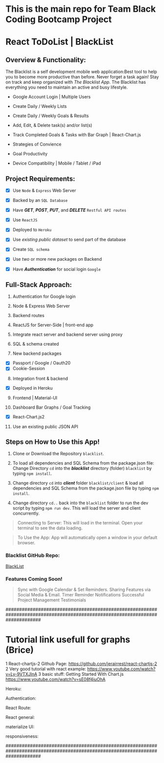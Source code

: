 # This is the main repo for Team Black Coding Bootcamp Project

# React ToDoList | BlackList

## Overview & Functionality:

The Blacklist is a self development mobile web application:Best tool to help you to become more productive than before. 
Never forget a task again! Stay on track and keep organized with _The Blacklist App_. The Blacklist has everything you need to maintain an active and busy lifestyle.

* Google Account Login | Multiple Users

* Create Daily / Weekly Lists

* Create Daily / Weekly Goals & Results

* Add, Edit, & Delete task(s) and/or list(s)

* Track Completed Goals & Tasks with Bar Graph | React-Chart.js

* Strategies of Convience

* Goal Productivity

* Device Compatibility | Mobile / Tablet / iPad

## Project Requirements:

- [x] Use `Node` & `Express` Web Server

- [x] Backed by an `SQL Database`

- [x] Have _**GET**_, _**POST**_, _**PUT**_, and _**DELETE**_ `Restful API routes`

- [x] Use `ReactJS`

- [x] Deployed to `Heroku`

- [x] Use _existing public dataset_ to send part of the database

- [x] Create `SQL schema`

- [x] Use _two_ or more new packages on Backend

- [x] Have _**Authentication**_ for social login `Google`

## Full-Stack Approach:

1.  Authentication for Google login

2.  Node & Express Web Server

3.  Backend routes

4.  ReactJS for Server-Side | front-end app

5.  Integrate react server and backend server using proxy

6.  SQL & schema created

7.  New backend packages
  - [x] Passport / Google / Oauth20
  - [x] Cookie-Session

8.  Integration front & backend
  - [x] Deployed in Heroku

9.  Frontend | Material-UI

10. Dashboard Bar Graphs / Goal Tracking
  - [x] React-Chart.js2

11. Use an existing public JSON API

## Steps on How to Use this App!

1. Clone or Download the Repository `blacklist`.

2. To load all dependencies and SQL Schema from the package.json file: Change Directory `cd` into the _**blacklist**_ directory (folder) `blacklist` by typing `npm install`.

3. Change directory `cd` into _**client**_ folder `blacklist/client` & load all dependencies and SQL Schema from the package.json file by typing `npm install`.

4. Change directory `cd..` back into the `blacklist` folder to run the dev script by typing `npm run dev`. This will load the server and client concurrently.

> Connecting to Server: This will load in the terminal. Open your terminal to see the data loading.

> To Use the App: App will automatically open a window in your default browser.

### Blacklist GitHub Repo:

[BlackList](https://github.com/AnthonyWilson1/BlackList)

### Features Coming Soon!

> Sync with Google Calendar & Set Reminders.
> Sharing Features via Social Media & Email.
> Timer
> Reminder Notifications
> Successful Project Management Testimonials


#############################################################################################################################
# Tutorial link usefull for graphs (Brice)
1 React-chartjs-2 Github Page:
https://github.com/jerairrest/react-chartjs-2
2 Very good tutorial with react example:
https://www.youtube.com/watch?v=Ly-9VTXJlnA
3 basic stuff: Getting Started With Chart.js
https://www.youtube.com/watch?v=sE08f4iuOhA


Heroku:

Authentication:

React Route:

React general:

materialize UI:

responsiveness:




#############################################################################################################################

